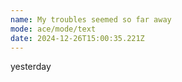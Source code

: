 ```yaml
---
name: My troubles seemed so far away
mode: ace/mode/text
date: 2024-12-26T15:00:35.221Z
---
```

yesterday
